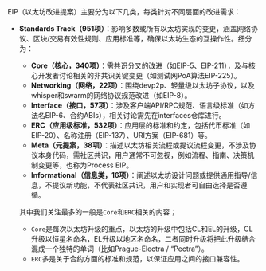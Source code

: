 EIP（以太坊改进提案）主要分为以下几类，每类针对不同层面的改进需求：

- **Standards Track（951项）**：影响多数或所有以太坊实现的变更，涵盖网络协议、区块/交易有效性规则、应用标准等，确保以太坊生态的互操作性。细分为：

  - **Core（核心，340项）**：需共识分叉的改进（如EIP-5、EIP-211），及与核心开发者讨论相关的非共识关键变更（如测试网PoA算法EIP-225）。
  - **Networking（网络，22项）**：围绕devp2p、轻量级以太坊子协议，以及whisper和swarm的网络协议规范改进（如EIP-8）。
  - **Interface（接口，57项）**：涉及客户端API/RPC规范、语言级标准（如方法名EIP-6、合约ABIs），相关讨论需先在interfaces仓库进行。
  - **ERC（应用级标准，532项）**：应用层的标准和约定，包括代币标准（如EIP-20）、名称注册（EIP-137）、URI方案（EIP-681）等。
  - **Meta（元提案，38项）**：描述以太坊相关流程或提议流程变更，不涉及协议本身代码，需社区共识，用户通常不可忽视，例如流程、指南、决策机制变更等，也称为Process EIP。
  - **Informational（信息类，16项）**：阐述以太坊设计问题或提供通用指导/信息，不提议新功能，不代表社区共识，用户和实现者可自由选择是否遵循。

  其中我们关注最多的一般是`Core`和`ERC`相关的内容；
  - `Core`是每次以太坊升级的重点，以太坊的升级中包括CL和EL的升级，CL升级以恒星名命名，EL升级以地区名命名，二者同时升级将把此升级结合混成一个独特的单词（比如Prague-Electra / “Pectra”）。
  - `ERC`多是关于合约方面的标准和规范，以保证应用之间的接口兼容性。